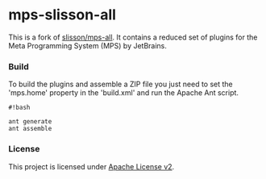# mps-slisson-all #

This is a fork of [slisson/mps-all](https://github.com/slisson/mps-all). It contains a reduced set of plugins for the Meta Programming System (MPS) by JetBrains.

### Build ###
To build the plugins and assemble a ZIP file you just need to set the 'mps.home' property in the 'build.xml' and run the Apache Ant script.

```
#!bash

ant generate
ant assemble
```

### License ###
This project is licensed under [Apache License v2](http://www.apache.org/licenses/LICENSE-2.0.html).